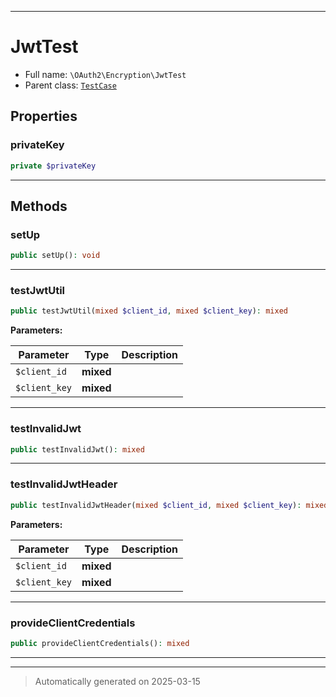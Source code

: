***

# JwtTest





* Full name: `\OAuth2\Encryption\JwtTest`
* Parent class: [`TestCase`](../../PHPUnit/Framework/TestCase.md)



## Properties


### privateKey



```php
private $privateKey
```






***

## Methods


### setUp



```php
public setUp(): void
```












***

### testJwtUtil



```php
public testJwtUtil(mixed $client_id, mixed $client_key): mixed
```








**Parameters:**

| Parameter | Type | Description |
|-----------|------|-------------|
| `$client_id` | **mixed** |  |
| `$client_key` | **mixed** |  |





***

### testInvalidJwt



```php
public testInvalidJwt(): mixed
```












***

### testInvalidJwtHeader



```php
public testInvalidJwtHeader(mixed $client_id, mixed $client_key): mixed
```








**Parameters:**

| Parameter | Type | Description |
|-----------|------|-------------|
| `$client_id` | **mixed** |  |
| `$client_key` | **mixed** |  |





***

### provideClientCredentials



```php
public provideClientCredentials(): mixed
```












***


***
> Automatically generated on 2025-03-15
